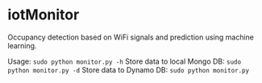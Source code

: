 # iotMonitor
Occupancy detection based on WiFi signals and prediction using machine learning.

Usage: `sudo python monitor.py -h`
Store data to local Mongo DB: `sudo python monitor.py -d`
Store data to Dynamo DB: `sudo python monitor.py`
